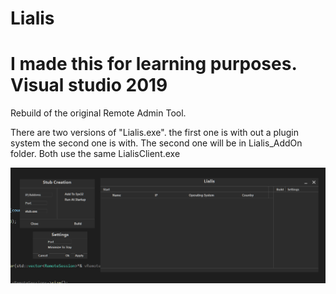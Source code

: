 # Lialis
# I made this for learning purposes.  Visual studio 2019 
 Rebuild of the original Remote Admin Tool.



There are two versions of "Lialis.exe". the first one is with out a plugin system the second one is with. 
The second one will be in Lialis_AddOn folder.
Both use the same LialisClient.exe

![](Lialis.png)
